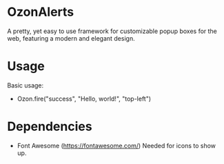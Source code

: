 # OzonAlerts
A pretty, yet easy to use framework for customizable popup boxes for the web, featuring a modern and elegant design. 

# Usage

Basic usage: 
- Ozon.fire("success", "Hello, world!", "top-left")

# Dependencies 
  - Font Awesome (https://fontawesome.com/)
    Needed for icons to show up. 
